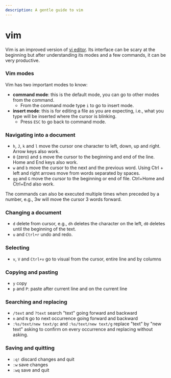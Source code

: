 ```yaml
---
description: A gentle guide to vim
---
```


# vim

Vim is an improved version of [vi editor](https://en.wikipedia.org/wiki/Vi). Its interface can be scary at the beginning but after understanding its modes and a few commands, it can be very productive.

### Vim modes

Vim has two important modes to know:

* **command mode**: this is the default mode, you can go to other modes from the command. 
  * From the command mode type `i` to go to insert mode.
* **insert mode**: this is for editing a file as you are expecting, i.e., what you type will be inserted where the cursor is blinking. 
  * Press `ESC` to go back to command mode.

### Navigating into a document

* `h`, `J`, `k` and `l` move the cursor one character to left, down, up and right. Arrow keys also work.
* `0` \(zero\) and `$` move the cursor to the beginning and end of the line. Home and End keys also work.
* `w` and `b` move the cursor to the next and the previous word. Using Ctrl + left and right arrows move from words separated by spaces.
* `gg` and `G` move the cursor to the beginning or end of file. Ctrl+Home and Ctrl+End also work.

The commands can also be executed multiple times when preceded by a number, e.g., 3w will move the cursor 3 words forward.

### Changing a document

* `d` delete from cursor, e.g., `dh` deletes the character on the left, `d0` deletes until the beginning of the text.
* `u` and `Ctrl+r` undo and redo.

### Selecting

* `v`, `V` and `Ctrl+v` go to visual from the cursor, entire line and by columns

### Copying and pasting

* `y` copy
* `p` and `P`: paste after current line and on the current line

### Searching and replacing

* `/text` and `?text` search "text" going forward and backward
* `n` and `N` go to next occurrence going forward and backward
* `:%s/text/new text/gc` and `:%s/text/new text/g` replace "text" by "new text" asking to confirm on every occurrence and replacing without asking.

### Saving and quitting

* `:q!` discard changes and quit
* `:w` save changes
* `:wq` save and quit

